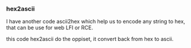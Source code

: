 ### hex2ascii
I have another code ascii2hex which help us to encode any string to hex, that can be use for web LFI or RCE.

this code hex2ascii do the oppiset, it convert back from hex to ascii.
